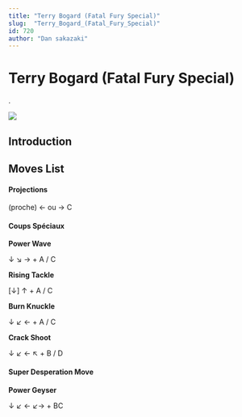 ```yaml
---
title: "Terry Bogard (Fatal Fury Special)"
slug:  "Terry_Bogard_(Fatal_Fury_Special)"
id: 720
author: "Dan sakazaki"
---
```


# Terry Bogard (Fatal Fury Special)

.

![](/images/Ffspterry.PNG)  

## Introduction

## Moves List

#### Projections

(proche) ← ou → C

#### Coups Spéciaux

**Power Wave**

↓ ↘ → + A / C

**Rising Tackle**

\[↓\] ↑ + A / C

**Burn Knuckle**

↓ ↙ ← + A / C

**Crack Shoot**

↓ ↙ ← ↖ + B / D

#### Super Desperation Move

**Power Geyser**

↓ ↙ ← ↙→ + BC
